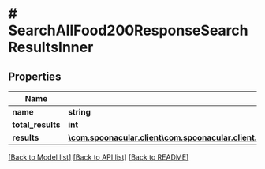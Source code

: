 # # SearchAllFood200ResponseSearchResultsInner

## Properties

Name | Type | Description | Notes
------------ | ------------- | ------------- | -------------
**name** | **string** |  |
**total_results** | **int** |  |
**results** | [**\com.spoonacular.client\com.spoonacular.client.model\SearchAllFood200ResponseSearchResultsInnerResultsInner[]**](SearchAllFood200ResponseSearchResultsInnerResultsInner.md) |  | [optional]

[[Back to Model list]](../../README.md#models) [[Back to API list]](../../README.md#endpoints) [[Back to README]](../../README.md)
